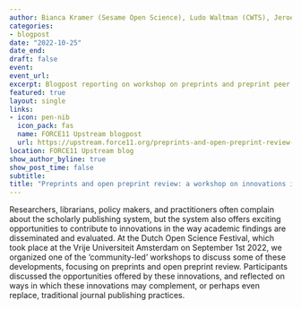 ```yaml
---
author: Bianca Kramer (Sesame Open Science), Ludo Waltman (CWTS), Jeroen Sondervan (Utrecht University), Jeroen Bosman (Utrecht University)
categories:
- blogpost
date: "2022-10-25"
date_end: 
draft: false
event:  
event_url: 
excerpt: Blogpost reporting on workshop on preprints and preprint peer review at NPOS Open Science Festival 2022
featured: true
layout: single
links:
- icon: pen-nib
  icon_pack: fas
  name: FORCE11 Upstream blogpost
  url: https://upstream.force11.org/preprints-and-open-preprint-review-a-workshop/
location: FORCE11 Upstream blog 
show_author_byline: true
show_post_time: false
subtitle: 
title: "Preprints and open preprint review: a workshop on innovations in scholarly publishing"
---
```


  Researchers, librarians, policy makers, and practitioners often complain about the scholarly publishing system, but the system also offers exciting opportunities to contribute to innovations in the way academic findings are disseminated and evaluated. 
  At the Dutch Open Science Festival, which took place at the Vrije Universiteit Amsterdam on September 1st 2022, we organized one of the ‘community-led’ workshops to discuss some of these developments, focusing on preprints and open preprint review. Participants discussed the opportunities offered by these innovations, and reflected on ways in which these innovations may complement, or perhaps even replace, traditional journal publishing practices.

